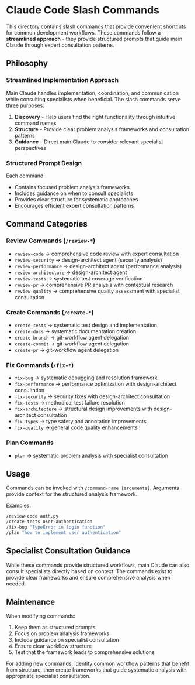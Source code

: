 # Claude Code Slash Commands

This directory contains slash commands that provide convenient shortcuts for common development workflows. These commands follow a **streamlined approach** - they provide structured prompts that guide main Claude through expert consultation patterns.

## Philosophy

### Streamlined Implementation Approach

Main Claude handles implementation, coordination, and communication while consulting specialists when beneficial. The slash commands serve three purposes:

1. **Discovery** - Help users find the right functionality through intuitive command names
2. **Structure** - Provide clear problem analysis frameworks and consultation patterns
3. **Guidance** - Direct main Claude to consider relevant specialist perspectives

### Structured Prompt Design

Each command:
- Contains focused problem analysis frameworks
- Includes guidance on when to consult specialists
- Provides clear structure for systematic approaches
- Encourages efficient expert consultation patterns

## Command Categories

### Review Commands (`/review-*`)
- `review-code` → comprehensive code review with expert consultation
- `review-security` → design-architect agent (security analysis)
- `review-performance` → design-architect agent (performance analysis)
- `review-architecture` → design-architect agent
- `review-tests` → systematic test coverage verification
- `review-pr` → comprehensive PR analysis with contextual research
- `review-quality` → comprehensive quality assessment with specialist consultation

### Create Commands (`/create-*`)
- `create-tests` → systematic test design and implementation
- `create-docs` → systematic documentation creation
- `create-branch` → git-workflow agent delegation
- `create-commit` → git-workflow agent delegation
- `create-pr` → git-workflow agent delegation

### Fix Commands (`/fix-*`)
- `fix-bug` → systematic debugging and resolution framework
- `fix-performance` → performance optimization with design-architect consultation
- `fix-security` → security fixes with design-architect consultation
- `fix-tests` → methodical test failure resolution
- `fix-architecture` → structural design improvements with design-architect consultation
- `fix-types` → type safety and annotation improvements
- `fix-quality` → general code quality enhancements

### Plan Commands
- `plan` → systematic problem analysis with specialist consultation

## Usage

Commands can be invoked with `/command-name [arguments]`. Arguments provide context for the structured analysis framework.

Examples:
```bash
/review-code auth.py
/create-tests user-authentication
/fix-bug "TypeError in login function"
/plan "how to implement user authentication"
```

## Specialist Consultation Guidance

While these commands provide structured workflows, main Claude can also consult specialists directly based on context. The commands exist to provide clear frameworks and ensure comprehensive analysis when needed.

## Maintenance

When modifying commands:
1. Keep them as structured prompts
2. Focus on problem analysis frameworks
3. Include guidance on specialist consultation
4. Ensure clear workflow structure
5. Test that the framework leads to comprehensive solutions

For adding new commands, identify common workflow patterns that benefit from structure, then create frameworks that guide systematic analysis with appropriate specialist consultation.